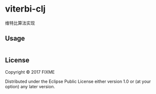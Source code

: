 # viterbi-clj

维特比算法实现

## Usage
```clojure

```

## License

Copyright © 2017 FIXME

Distributed under the Eclipse Public License either version 1.0 or (at
your option) any later version.
